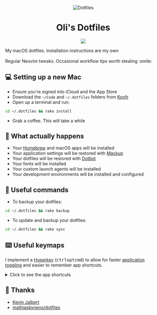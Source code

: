 <p align="center">
<img src="https://user-images.githubusercontent.com/9512444/224173335-446d701d-cca3-41bd-8889-572a93ddaf41.png" alt="Dotfiles">
</p>

<h1 align="center">Oli's Dotfiles</h1>

<p align="center">
<a href="https://github.com/olimorris/dotfiles/actions/workflows/build.yml"><img src="https://img.shields.io/github/actions/workflow/status/olimorris/dotfiles/build.yml?branch=main&label=build&style=for-the-badge"></a>
</p>

<p>
My macOS dotfiles. Installation instructions are my own<br><br>
Regular Neovim tweaks. Occasional workflow tips worth stealing :smile:
</p>

## :computer: Setting up a new Mac

- Ensure you're signed into iCloud and the App Store
- Download the `~/Code` and `~/.dotfiles` folders from [Koofr](https://koofr.eu)
- Open up a terminal and run:

```bash
cd ~/.dotfiles && rake install
```

- Grab a coffee. This will take a while

## :wrench: What actually happens

- Your [Homebrew](https://brew.sh) and macOS apps will be installed
- Your application settings will be restored with [Mackup](https://github.com/lra/mackup)
- Your dotfiles will be restored with [Dotbot](https://github.com/anishathalye/dotbot)
- Your fonts will be installed
- Your custom launch agents will be installed
- Your development environments will be installed and configured

## :floppy_disk: Useful commands

- To backup your dotfiles:

```bash
cd ~/.dotfiles && rake backup
```

- To update and backup your dotfiles:

```bash
cd ~/.dotfiles && rake sync
```

## :keyboard: Useful keymaps

I implement a [Hyperkey](https://hyperkey.app) (<kbd>ctrl</kbd><kbd>opt</kbd><kbd>cmd</kbd>) to allow for faster [application toggling](https://github.com/olimorris/dotfiles/blob/main/.config/hammerspoon/keymaps.lua) and easier to remember app shortcuts.

<details>
  <summary>Click to see the app shortcuts</summary>

- Create a temp email address       <kbd>Hyperkey</kbd><kbd>shift</kbd><kbd>e</kbd>
- Hide my email                     <kbd>Hyperkey</kbd><kbd>shift</kbd><kbd>h</kbd>
- Lock screen                       <kbd>Hyperkey</kbd><kbd>shift</kbd><kbd>l</kbd>
- Pick color with ColorSlurp        <kbd>Hyperkey</kbd><kbd>shift</kbd><kbd>p</kbd>
- Search files                      <kbd>Hyperkey</kbd><kbd>shift</kbd><kbd>f</kbd>
- Search Raindrop bookmarks         <kbd>Hyperkey</kbd><kbd>shift</kbd><kbd>b</kbd>
- Search screen (uses OCR)          <kbd>Hyperkey</kbd><kbd>shift</kbd><kbd>r</kbd>
- Show Cleanshot history            <kbd>Hyperkey</kbd><kbd>shift</kbd><kbd>c</kbd>
- Show clipboard history            <kbd>Hyperkey</kbd><kbd>shift</kbd><kbd>v</kbd>
- Toggle dark mode                  <kbd>Hyperkey</kbd><kbd>shift</kbd><kbd>d</kbd>
- Windows - Center                  <kbd>opt</kbd><kbd>c</kbd>
- Windows - Maximise                <kbd>opt</kbd><kbd>m</kbd>
- Windows - Left half               <kbd>Hyperkey</kbd><kbd>←</kbd>
- Windows - Right half              <kbd>Hyperkey</kbd><kbd>→</kbd>
- Windows - First third             <kbd>Hyperkey</kbd><kbd>↑</kbd>
- Windows - Last two thirds         <kbd>Hyperkey</kbd><kbd>↓</kbd>

> Thanks to this great [Reddit post](https://www.reddit.com/r/macapps/comments/xwfp82/comment/ir6trn4)

</details>

## :clap: Thanks

- [Kevin Jalbert](https://kevinjalbert.com/synchronizing-my-dotfiles)
- [mathiasbynens/dotfiles](https://github.com/mathiasbynens/dotfiles)
